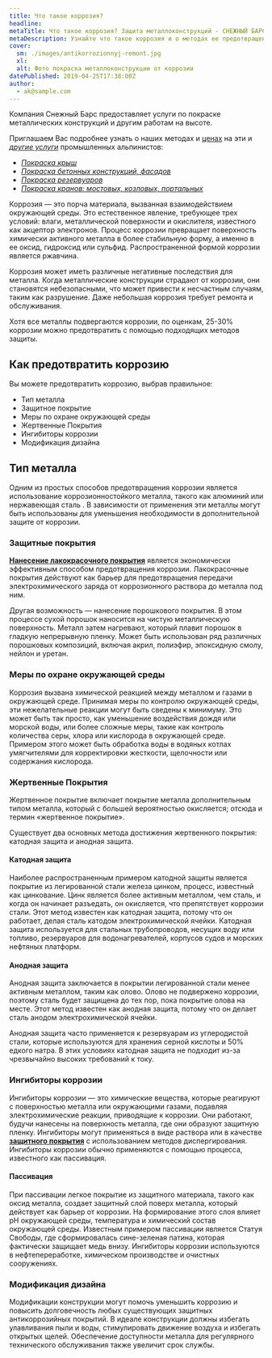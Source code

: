 ```yaml
---
title: Что такое коррозия?
headline: 
metaTitle: Что такое коррозия? Защита металлоконструкций - СНЕЖНЫЙ БАРС
metaDescription: Узнайте что такое коррозия и о методах ее предотвращения. Как защитить металлоконструкции от коррозии промышленными альпинистами
cover:
  sm: ./images/antikorrozionnyj-remont.jpg
  xl: 
  alt: Фото покраска металлоконструкции от коррозии
datePublished: 2019-04-25T17:38:00Z
author:
  - ak@sample.com
---
```


Компания Снежный Барс предоставляет услуги по покраске металлических конструкций и другим работам на высоте.

Приглашаем Вас подробнее узнать о наших методах и [ценах](/ru/prajs/) на эти и [_другие услуги_](/ru/services/) промышленных альпинистов:
- [_Покраска крыш_](/ru/services/pokraska-kryishi/) 
- [_Покраска бетонных конструкций, фасадов_](/ru/services/pokraska-betonnyh-konstrukcij/) 
- [_Покраска резервуаров_](/ru/tipy-obektov/rezervuary-dlya-zhidkostej/) 
- [_Покраска кранов: мостовых, козловых, портальных_](/ru/tipy-obektov/krany-kozlovye-mostovye-portovye/)

Коррозия — это порча материала, вызванная взаимодействием окружающей среды. Это естественное явление, требующее трех условий: влаги, металлической поверхности и окислителя, известного как акцептор электронов. Процесс коррозии превращает поверхность химически активного металла в более стабильную форму, а именно в ее оксид, гидроксид или сульфид. Распространенной формой коррозии является ржавчина.

Коррозия может иметь различные негативные последствия для металла. Когда металлические конструкции страдают от коррозии, они становятся небезопасными, что может привести к несчастным случаям, таким как разрушение. Даже небольшая коррозия требует ремонта и обслуживания.

Хотя все металлы подвергаются коррозии, по оценкам, 25-30% коррозии можно предотвратить с помощью подходящих методов защиты.

## Как предотвратить коррозию

Вы можете предотвратить коррозию, выбрав правильное:

- Тип металла
- Защитное покрытие
- Меры по охране окружающей среды
- Жертвенные Покрытия
- Ингибиторы коррозии
- Модификация дизайна

## Тип металла

Одним из простых способов предотвращения коррозии является использование коррозионностойкого металла, такого как алюминий или нержавеющая сталь . В зависимости от применения эти металлы могут быть использованы для уменьшения необходимости в дополнительной защите от коррозии.

### Защитные покрытия

**[Нанесение лакокрасочного покрытия](/ru/services/pokraska-metalla/)** является экономически эффективным способом предотвращения коррозии. Лакокрасочные покрытия действуют как барьер для предотвращения передачи электрохимического заряда от коррозионного раствора до металла под ним.

Другая возможность — нанесение порошкового покрытия. В этом процессе сухой порошок наносится на чистую металлическую поверхность. Металл затем нагревают, который плавит порошок в гладкую непрерывную пленку. Может быть использован ряд различных порошковых композиций, включая акрил, полиэфир, эпоксидную смолу, нейлон и уретан.

### Меры по охране окружающей среды

Коррозия вызвана химической реакцией между металлом и газами в окружающей среде. Принимая меры по контролю окружающей среды, эти нежелательные реакции могут быть сведены к минимуму. Это может быть так просто, как уменьшение воздействия дождя или морской воды, или более сложные меры, такие как контроль количества серы, хлора или кислорода в окружающей среде. Примером этого может быть обработка воды в водяных котлах умягчителями для корректировки жесткости, щелочности или содержания кислорода.

### Жертвенные Покрытия

Жертвенное покрытие включает покрытие металла дополнительным типом металла, который с большей вероятностью окисляется; отсюда и термин «жертвенное покрытие».

Существует два основных метода достижения жертвенного покрытия: катодная защита и анодная защита.

#### Катодная защита

Наиболее распространенным примером катодной защиты является покрытие из легированной стали железа цинком, процесс, известный как цинкование. Цинк является более активным металлом, чем сталь, и когда он начинает разъедать, он окисляется, что препятствует коррозии стали. Этот метод известен как катодная защита, потому что он работает, делая сталь катодом электрохимической ячейки. Катодная защита используется для стальных трубопроводов, несущих воду или топливо, резервуаров для водонагревателей, корпусов судов и морских нефтяных платформ.

#### Анодная защита

Анодная защита заключается в покрытии легированной стали менее активным металлом, таким как олово. Олово не подвержено коррозии, поэтому сталь будет защищена до тех пор, пока покрытие олова на месте. Этот метод известен как анодная защита, потому что он делает сталь анодом электрохимической ячейки.

Анодная защита часто применяется к резервуарам из углеродистой стали, которые используются для хранения серной кислоты и 50% едкого натра. В этих условиях катодная защита не подходит из-за чрезвычайно высоких требований к току.

### Ингибиторы коррозии

Ингибиторы коррозии — это химические вещества, которые реагируют с поверхностью металла или окружающими газами, подавляя электрохимические реакции, приводящие к коррозии. Они работают, будучи нанесены на поверхность металла, где они образуют защитную пленку. Ингибиторы могут применяться в виде раствора или в качестве [**защитного покрытия**](/ru/services/nanesenie-specialnyx-pokrytij/) с использованием методов диспергирования. Ингибиторы коррозии обычно применяются с помощью процесса, известного как пассивация.

#### Пассивация

При пассивации легкое покрытие из защитного материала, такого как оксид металла, создает защитный слой поверх металла, который действует как барьер от коррозии. На формирование этого слоя влияет рН окружающей среды, температура и химический состав окружающей среды. Известным примером пассивации является Статуя Свободы, где сформировалась сине-зеленая патина, которая фактически защищает медь внизу. Ингибиторы коррозии используются в нефтепереработке, химическом производстве и очистных сооружениях.

### Модификация дизайна

Модификации конструкции могут помочь уменьшить коррозию и повысить долговечность любых существующих защитных антикоррозийных покрытий. В идеале конструкции должны избегать улавливания пыли и воды, стимулировать движение воздуха и избегать открытых щелей. Обеспечение доступности металла для регулярного технического обслуживания также увеличит срок службы.
